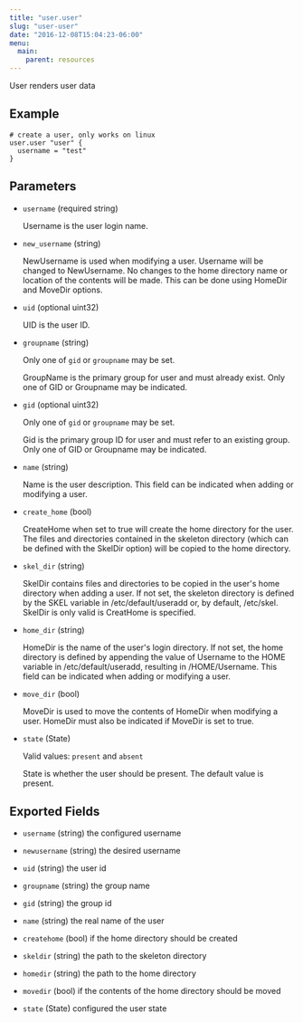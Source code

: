 ```yaml
---
title: "user.user"
slug: "user-user"
date: "2016-12-08T15:04:23-06:00"
menu:
  main:
    parent: resources
---
```



User renders user data


## Example

```hcl
# create a user, only works on linux
user.user "user" {
  username = "test"
}

```


## Parameters

- `username` (required string)

  Username is the user login name.


- `new_username` (string)

  NewUsername is used when modifying a user.
Username will be changed to NewUsername. No changes to the home directory
name or location of the contents will be made. This can be done using
HomeDir and MoveDir options.


- `uid` (optional uint32)

  UID is the user ID.


- `groupname` (string)


	Only one of `gid` or `groupname` may be set.

  GroupName is the primary group for user and must already exist.
Only one of GID or Groupname may be indicated.


- `gid` (optional uint32)


	Only one of `gid` or `groupname` may be set.

  Gid is the primary group ID for user and must refer to an existing group.
Only one of GID or Groupname may be indicated.


- `name` (string)

  Name is the user description.
This field can be indicated when adding or modifying a user.


- `create_home` (bool)

  CreateHome when set to true will create the home directory for the user.
The files and directories contained in the skeleton directory (which can be
defined with the SkelDir option) will be copied to the home directory.


- `skel_dir` (string)

  SkelDir contains files and directories to be copied in the user's home
directory when adding a user. If not set, the skeleton directory is defined
by the SKEL variable in /etc/default/useradd or, by default, /etc/skel.
SkelDir is only valid is CreatHome is specified.


- `home_dir` (string)

  HomeDir is the name of the user's login directory. If not set, the home
directory is defined by appending the value of Username to the HOME
variable in /etc/default/useradd, resulting in /HOME/Username.
This field can be indicated when adding or modifying a user.


- `move_dir` (bool)

  MoveDir is used to move the contents of HomeDir when modifying a user.
HomeDir must also be indicated if MoveDir is set to true.


- `state` (State)


	Valid values: `present` and `absent`

  State is whether the user should be present.
The default value is present.



## Exported Fields
- `username` (string)
  the configured username
 
- `newusername` (string)
  the desired username
 
- `uid` (string)
  the user id
 
- `groupname` (string)
  the group name
 
- `gid` (string)
  the group id
 
- `name` (string)
  the real name of the user
 
- `createhome` (bool)
  if the home directory should be created
 
- `skeldir` (string)
  the path to the skeleton directory
 
- `homedir` (string)
  the path to the home directory
 
- `movedir` (bool)
  if the contents of the home directory should be moved
 
- `state` (State)
  configured the user state
  

